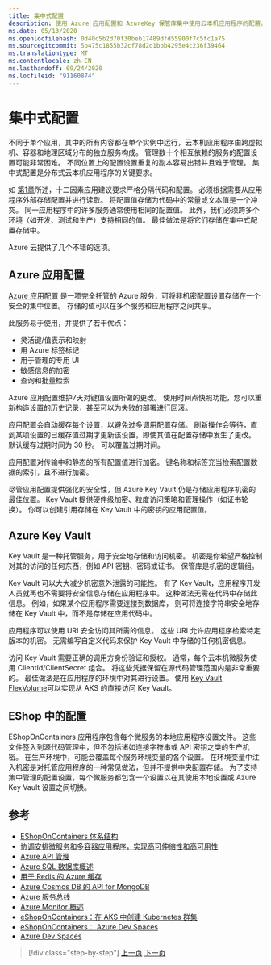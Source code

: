 ```yaml
---
title: 集中式配置
description: 使用 Azure 应用配置和 AzureKey 保管库集中使用云本机应用程序的配置。
ms.date: 05/13/2020
ms.openlocfilehash: 0d40c5b2d70f30beb17489dfd55900f7c5fc1a75
ms.sourcegitcommit: 5b475c1855b32cf78d2d1bbb4295e4c236f39464
ms.translationtype: MT
ms.contentlocale: zh-CN
ms.lasthandoff: 09/24/2020
ms.locfileid: "91160874"
---
```

# <a name="centralized-configuration"></a>集中式配置

不同于单个应用，其中的所有内容都在单个实例中运行，云本机应用程序由跨虚拟机、容器和地理区域分布的独立服务构成。 管理数十个相互依赖的服务的配置设置可能非常困难。 不同位置上的配置设置重复的副本容易出错并且难于管理。 集中式配置是分布式云本机应用程序的关键要求。

如 [第1章](introduction.md)所述，十二因素应用建议要求严格分隔代码和配置。 必须根据需要从应用程序外部存储配置并进行读取。 将配置值存储为代码中的常量或文本值是一个冲突。 同一应用程序中的许多服务通常使用相同的配置值。 此外，我们必须跨多个环境（如开发、测试和生产）支持相同的值。 最佳做法是将它们存储在集中式配置存储中。

Azure 云提供了几个不错的选项。

## <a name="azure-app-configuration"></a>Azure 应用配置

[Azure 应用配置](/azure/azure-app-configuration/overview) 是一项完全托管的 Azure 服务，可将非机密配置设置存储在一个安全的集中位置。 存储的值可以在多个服务和应用程序之间共享。

此服务易于使用，并提供了若干优点：

- 灵活键/值表示和映射
- 用 Azure 标签标记
- 用于管理的专用 UI
- 敏感信息的加密
- 查询和批量检索

Azure 应用配置维护7天对键值设置所做的更改。 使用时间点快照功能，您可以重新构造设置的历史记录，甚至可以为失败的部署进行回滚。

应用配置会自动缓存每个设置，以避免过多调用配置存储。 刷新操作会等待，直到某项设置的已缓存值过期才更新该设置，即使其值在配置存储中发生了更改。 默认缓存过期时间为 30 秒。 可以覆盖过期时间。

应用配置对传输中和静态的所有配置值进行加密。 键名称和标签充当检索配置数据的索引，且不进行加密。

尽管应用配置提供强化的安全性，但 Azure Key Vault 仍是存储应用程序机密的最佳位置。 Key Vault 提供硬件级加密、粒度访问策略和管理操作（如证书轮换）。 你可以创建引用存储在 Key Vault 中的密钥的应用配置值。

## <a name="azure-key-vault"></a>Azure Key Vault

Key Vault 是一种托管服务，用于安全地存储和访问机密。 机密是你希望严格控制对其的访问的任何东西，例如 API 密钥、密码或证书。 保管库是机密的逻辑组。

Key Vault 可以大大减少机密意外泄露的可能性。 有了 Key Vault，应用程序开发人员就再也不需要将安全信息存储在应用程序中。 这种做法无需在代码中存储此信息。 例如，如果某个应用程序需要连接到数据库， 则可将连接字符串安全地存储在 Key Vault 中，而不是存储在应用代码中。

应用程序可以使用 URI 安全访问其所需的信息。 这些 URI 允许应用程序检索特定版本的机密。 无需编写自定义代码来保护 Key Vault 中存储的任何机密信息。

访问 Key Vault 需要正确的调用方身份验证和授权。 通常，每个云本机微服务使用 ClientId/ClientSecret 组合。 将这些凭据保留在源代码管理范围内是非常重要的。 最佳做法是在应用程序的环境中对其进行设置。 使用 [Key Vault FlexVolume](https://github.com/Azure/kubernetes-keyvault-flexvol)可以实现从 AKS 的直接访问 Key Vault。

## <a name="configuration-in-eshop"></a>EShop 中的配置

EShopOnContainers 应用程序包含每个微服务的本地应用程序设置文件。 这些文件签入到源代码管理中，但不包括诸如连接字符串或 API 密钥之类的生产机密。 在生产环境中，可能会覆盖每个服务环境变量的各个设置。 在环境变量中注入机密是对托管应用程序的一种常见做法，但并不提供中央配置存储。 为了支持集中管理的配置设置，每个微服务都包含一个设置以在其使用本地设置或 Azure Key Vault 设置之间切换。

## <a name="references"></a>参考

- [EShopOnContainers 体系结构](https://github.com/dotnet-architecture/eShopOnContainers/wiki/Architecture)
- [协调安排微服务和多容器应用程序，实现高可伸缩性和高可用性](../microservices/architect-microservice-container-applications/scalable-available-multi-container-microservice-applications.md)
- [Azure API 管理](/azure/api-management/api-management-key-concepts)
- [Azure SQL 数据库概述](/azure/sql-database/sql-database-technical-overview)
- [用于 Redis 的 Azure 缓存](https://azure.microsoft.com/services/cache/)
- [Azure Cosmos DB 的 API for MongoDB](/azure/cosmos-db/mongodb-introduction)
- [Azure 服务总线](/azure/service-bus-messaging/service-bus-messaging-overview)
- [Azure Monitor 概述](/azure/azure-monitor/overview)
- [eShopOnContainers：在 AKS 中创建 Kubernetes 群集](https://github.com/dotnet-architecture/eShopOnContainers/wiki/Deploy-to-Azure-Kubernetes-Service-(AKS)#create-kubernetes-cluster-in-aks)
- [eShopOnContainers： Azure Dev Spaces](https://github.com/dotnet-architecture/eShopOnContainers/wiki/Azure-Dev-Spaces)
- [Azure Dev Spaces](/azure/dev-spaces/about)

>[!div class="step-by-step"]
>[上一页](deploy-eshoponcontainers-azure.md)
>[下一页](scale-applications.md)
